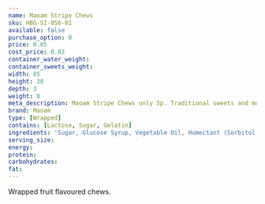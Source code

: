 ```yaml
---
name: Maoam Stripe Chews
sku: HBG-SI-056-01
available: false
purchase_option: 0
price: 0.05
cost_price: 0.02
container_water_weight: 
container_sweets_weight: 
width: 85
height: 30
depth: 3
weight: 0
meta_description: Maoam Stripe Chews only 5p. Traditional sweets and more at Humbugs Confectionery Store. Specialists in satisfying your sweet tooth!
brand: Maoam
type: [Wrapped]
contains: [Lactose, Sugar, Gelatin]
ingredients: 'Sugar, Glucose Syrup, Vegetable Oil, Humectant (Sorbitol Syrup), Gelatine, Citric Acid, Flavouring.'
serving_size: 
energy: 
protein: 
carbohydrates: 
fat: 
---
```

Wrapped fruit flavoured chews.